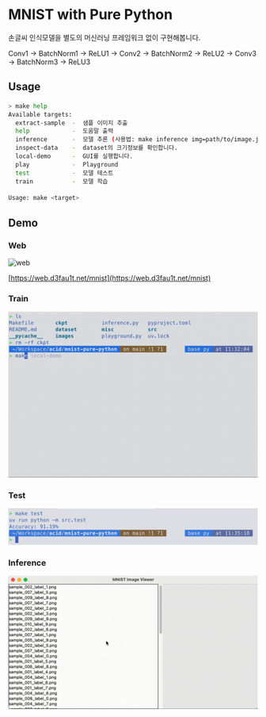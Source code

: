 # MNIST with Pure Python

손글씨 인식모델을 별도의 머신러닝 프레임워크 없이 구현해봅니다.

Conv1 → BatchNorm1 → ReLU1 → Conv2 → BatchNorm2 → ReLU2 → Conv3 → BatchNorm3 → ReLU3

## Usage

```bash
> make help
Available targets:
  extract-sample  -  샘플 이미지 추출
  help            -  도움말 출력
  inference       -  모델 추론 (사용법: make inference img=path/to/image.jpg)
  inspect-data    -  dataset의 크기정보를 확인합니다.
  local-demo      -  GUI를 실행합니다.
  play            -  Playground
  test            -  모델 테스트
  train           -  모델 학습

Usage: make <target>
```

## Demo

### Web

![web](./misc/web.gif)

[https://web.d3fau1t.net/mnist](https://web.d3fau1t.net/mnist)

### Train

![train](./misc/train.gif)

### Test

![test](./misc/test.png)

### Inference

![local-demo](./misc/local-demo.gif)
